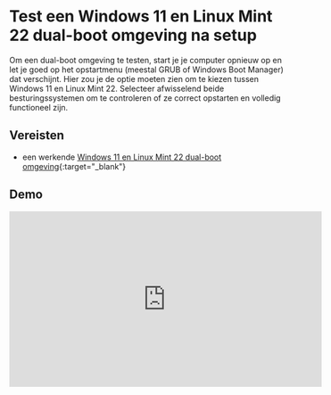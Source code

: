 # Test een Windows 11 en Linux Mint 22 dual-boot omgeving na setup

Om een dual-boot omgeving te testen, start je je computer opnieuw op en let je goed op het opstartmenu (meestal GRUB of Windows Boot Manager) dat verschijnt. Hier zou je de optie moeten zien om te kiezen tussen Windows 11 en Linux Mint 22. Selecteer afwisselend beide besturingssystemen om te controleren of ze correct opstarten en volledig functioneel zijn.

## Vereisten
- een werkende [Windows 11 en Linux Mint 22 dual-boot omgeving](../../tutorials/setup-windows11-linuxmint22-dual-boot-uefi/index.md){:target="_blank"}

## Demo
<iframe width="560" height="315" src="https://www.youtube.com/embed/Grfh6RMJ_Eo?autoplay=0&loop=0&mute=0" title="YouTube video player" frameborder="0" allow="accelerometer; autoplay; clipboard-write; encrypted-media; gyroscope; picture-in-picture; web-share" referrerpolicy="strict-origin-when-cross-origin" allowfullscreen></iframe>

